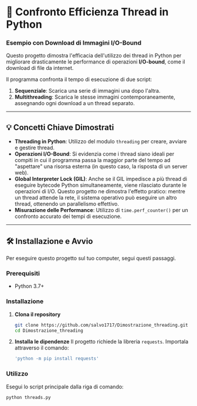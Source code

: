 # 🚀 Confronto Efficienza Thread in Python
### Esempio con Download di Immagini I/O-Bound

Questo progetto dimostra l'efficacia dell'utilizzo dei thread in Python per migliorare drasticamente le performance di operazioni **I/O-bound**, come il download di file da internet.

Il programma confronta il tempo di esecuzione di due script:
1.  **Sequenziale**: Scarica una serie di immagini una dopo l'altra.
2.  **Multithreading**: Scarica le stesse immagini contemporaneamente, assegnando ogni download a un thread separato.



---

## 💡 Concetti Chiave Dimostrati

* **Threading in Python**: Utilizzo del modulo `threading` per creare, avviare e gestire thread.
* **Operazioni I/O-Bound**: Si evidenzia come i thread siano ideali per compiti in cui il programma passa la maggior parte del tempo ad "aspettare" una risorsa esterna (in questo caso, la risposta di un server web).
* **Global Interpreter Lock (GIL)**: Anche se il GIL impedisce a più thread di eseguire bytecode Python simultaneamente, viene rilasciato durante le operazioni di I/O. Questo progetto ne dimostra l'effetto pratico: mentre un thread attende la rete, il sistema operativo può eseguire un altro thread, ottenendo un parallelismo effettivo.
* **Misurazione delle Performance**: Utilizzo di `time.perf_counter()` per un confronto accurato dei tempi di esecuzione.

---

## 🛠️ Installazione e Avvio

Per eseguire questo progetto sul tuo computer, segui questi passaggi.

### Prerequisiti
* Python 3.7+

### Installazione

1.  **Clona il repository**
    ```bash
    git clone https://github.com/salvo1717/Dimostrazione_threading.git
    cd Dimostrazione_threading
    ```

2.  **Installa le dipendenze**
    Il progetto richiede la libreria `requests`. Importala attraverso il comando:
    ```bash
    'python -m pip install requests'
    ``` 

### Utilizzo

Esegui lo script principale dalla riga di comando:
```bash
python threads.py
